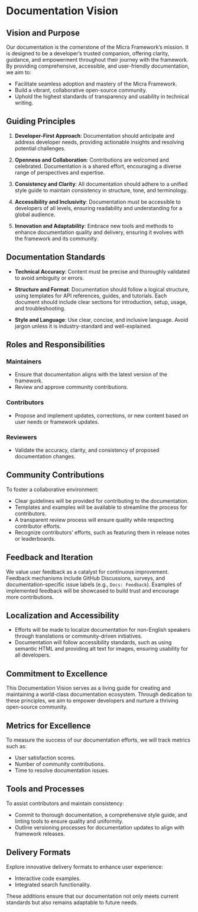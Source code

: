 # Documentation Vision

## Vision and Purpose

Our documentation is the cornerstone of the Micra Framework’s mission. It is designed to be a developer’s trusted companion, offering clarity, guidance, and empowerment throughout their journey with the framework. By providing comprehensive, accessible, and user-friendly documentation, we aim to:

- Facilitate seamless adoption and mastery of the Micra Framework.
- Build a vibrant, collaborative open-source community.
- Uphold the highest standards of transparency and usability in technical writing.

## Guiding Principles

1. **Developer-First Approach**:
   Documentation should anticipate and address developer needs, providing actionable insights and resolving potential challenges.

2. **Openness and Collaboration**:
   Contributions are welcomed and celebrated. Documentation is a shared effort, encouraging a diverse range of perspectives and expertise.

3. **Consistency and Clarity**:
   All documentation should adhere to a unified style guide to maintain consistency in structure, tone, and terminology.

4. **Accessibility and Inclusivity**:
   Documentation must be accessible to developers of all levels, ensuring readability and understanding for a global audience.

5. **Innovation and Adaptability**:
   Embrace new tools and methods to enhance documentation quality and delivery, ensuring it evolves with the framework and its community.

## Documentation Standards

- **Technical Accuracy**:
  Content must be precise and thoroughly validated to avoid ambiguity or errors.

- **Structure and Format**:
  Documentation should follow a logical structure, using templates for API references, guides, and tutorials. Each document should include clear sections for introduction, setup, usage, and troubleshooting.

- **Style and Language**:
  Use clear, concise, and inclusive language. Avoid jargon unless it is industry-standard and well-explained.

## Roles and Responsibilities

### Maintainers

- Ensure that documentation aligns with the latest version of the framework.
- Review and approve community contributions.

### Contributors

- Propose and implement updates, corrections, or new content based on user needs or framework updates.

### Reviewers

- Validate the accuracy, clarity, and consistency of proposed documentation changes.

## Community Contributions

To foster a collaborative environment:

- Clear guidelines will be provided for contributing to the documentation.
- Templates and examples will be available to streamline the process for contributors.
- A transparent review process will ensure quality while respecting contributor efforts.
- Recognize contributors’ efforts, such as featuring them in release notes or leaderboards.

## Feedback and Iteration

We value user feedback as a catalyst for continuous improvement. Feedback mechanisms include GitHub Discussions, surveys, and documentation-specific issue labels (e.g., `Docs: Feedback`). Examples of implemented feedback will be showcased to build trust and encourage more contributions.

## Localization and Accessibility

- Efforts will be made to localize documentation for non-English speakers through translations or community-driven initiatives.
- Documentation will follow accessibility standards, such as using semantic HTML and providing alt text for images, ensuring usability for all developers.

## Commitment to Excellence

This Documentation Vision serves as a living guide for creating and maintaining a world-class documentation ecosystem. Through dedication to these principles, we aim to empower developers and nurture a thriving open-source community.

## Metrics for Excellence

To measure the success of our documentation efforts, we will track metrics such as:

- User satisfaction scores.
- Number of community contributions.
- Time to resolve documentation issues.

## Tools and Processes

To assist contributors and maintain consistency:

- Commit to thorough documentation, a comprehensive style guide, and linting tools to ensure quality and uniformity.
- Outline versioning processes for documentation updates to align with framework releases.

## Delivery Formats

Explore innovative delivery formats to enhance user experience:

- Interactive code examples.
- Integrated search functionality.

These additions ensure that our documentation not only meets current standards but also remains adaptable to future needs.

